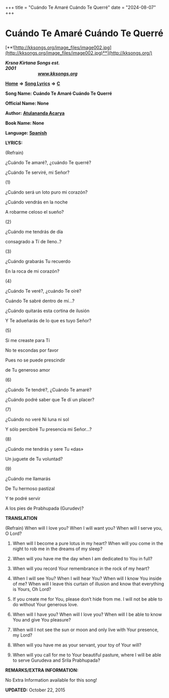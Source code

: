 +++
title = "Cuándo Te Amaré Cuándo Te Querré"
date = "2024-08-07"
+++

# Cuándo Te Amaré Cuándo Te Querré
[**![http://kksongs.org/image_files/image002.jpg](http://kksongs.org/image_files/image002.jpg)**](http://kksongs.org/)

**_Krsna Kirtana Songs est. 2001_**                                                                                                                                                 **_www.kksongs.org_**

**[Home](http://kksongs.org/)** **⇒** **[Song Lyrics](http://kksongs.org/lyrics.html)** **⇒** **[C](http://kksongs.org/songs/song_c.html)**

**Song Name:** **Cuándo Te Amaré Cuándo Te Querré**

**Official Name: None**

**Author:** [**Atulananda Acarya**](http://kksongs.org/authors/list/atulananda.html)

**Book Name: None**

**Language: [Spanish](http://kksongs.org/language/list/spanish.html)**

**LYRICS:**

(Refrain)

¿Cuándo Te amaré?, ¿cuándo Te querré?

¿Cuándo Te serviré, mi Señor?

(1)

¿Cuándo será un loto puro mi corazón?

¿Cuándo vendrás en la noche

A robarme celoso el sueño?

(2)

¿Cuándo me tendrás de día

consagrado a Tí de lleno..?

(3)

¿Cuándo grabarás Tu recuerdo

En la roca de mi corazón?

(4)

¿Cuándo Te veré?, ¿cuándo Te oiré?

Cuándo Te sabré dentro de mí...?

¿Cuándo quitarás esta cortina de ilusión

Y Te adueñarás de lo que es tuyo Señor?

(5)

Si me creaste para Tí

No te escondas por favor

Pues no se puede prescindir

de Tu generoso amor

(6)

¿Cuándo Te tendré?, ¿Cuándo Te amaré?

¿Cuándo podré saber que Te dí un placer?

(7)

¿Cuándo no veré Ni luna ni sol

Y sólo percibiré Tu presencia mi Señor...?

(8)

¿Cuándo me tendrás y sere Tu «das»

Un juguete de Tu voluntad?

(9)

¿Cuándo me llamarás

De Tu hermoso pastizal

Y te podré servir

A los pies de Prabhupada (Gurudev)?

**TRANSLATION**

(Refrain) When will I love you? When I will want you? When will I serve you, O Lord?

1) When will I become a pure lotus in my heart? When will you come in the night to rob me in the dreams of my sleep?

2) When will you have me the day when I am dedicated to You in full?

3) When will you record Your remembrance in the rock of my heart?

4) When I will see You? When I will hear You? When will I know You inside of me? When will I leave this curtain of illusion and know that everything is Yours, Oh Lord?

5) If you create me for You, please don’t hide from me. I will not be able to do without Your generous love.

6) When will I have you? When will I love you? When will I be able to know You and give You pleasure?

7) When will I not see the sun or moon and only live with Your presence, my Lord?

8) When will you have me as your servant, your toy of Your will?

9) When will you call for me to Your beautiful pasture, where I will be able to serve Gurudeva and Srila Prabhupada?

**REMARKS/EXTRA INFORMATION:**

No Extra Information available for this song!

**UPDATED:** October 22, 2015